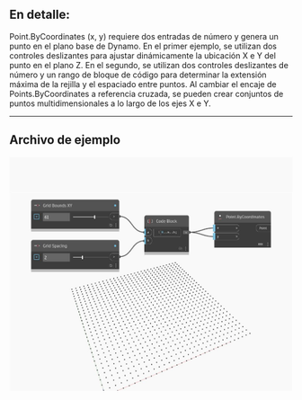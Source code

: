 ## En detalle:
Point.ByCoordinates (x, y) requiere dos entradas de número y genera un punto en el plano base de Dynamo. En el primer ejemplo, se utilizan dos controles deslizantes para ajustar dinámicamente la ubicación X e Y del punto en el plano Z. En el segundo, se utilizan dos controles deslizantes de número y un rango de bloque de código para determinar la extensión máxima de la rejilla y el espaciado entre puntos. Al cambiar el encaje de Points.ByCoordinates a referencia cruzada, se pueden crear conjuntos de puntos multidimensionales a lo largo de los ejes X e Y.
___
## Archivo de ejemplo

![ByCoordinates (x, y)](./Autodesk.DesignScript.Geometry.Point.ByCoordinates(x,%20y)_img.jpg)

